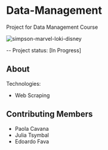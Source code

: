# Data-Management
Project for Data Management Course

![simpson-marvel-loki-disney](https://user-images.githubusercontent.com/92382378/204278976-e3f2294b-27af-4e99-8766-64f8f10381d9.jpg)

-- Project status: [In Progress]

## About



Technologies:

- Web Scraping


## Contributing Members

- Paola Cavana
- Julia Tsymbal
- Edoardo Fava
